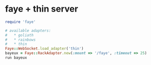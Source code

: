 # faye + thin server

```ruby
require 'faye'

# available adapters:
#   * goliath
#   * rainbows
#   * thin
Faye::WebSocket.load_adapter('thin')
bayeux = Faye::RackAdapter.new(:mount => '/faye', :timeout => 25)
run bayeux
```
